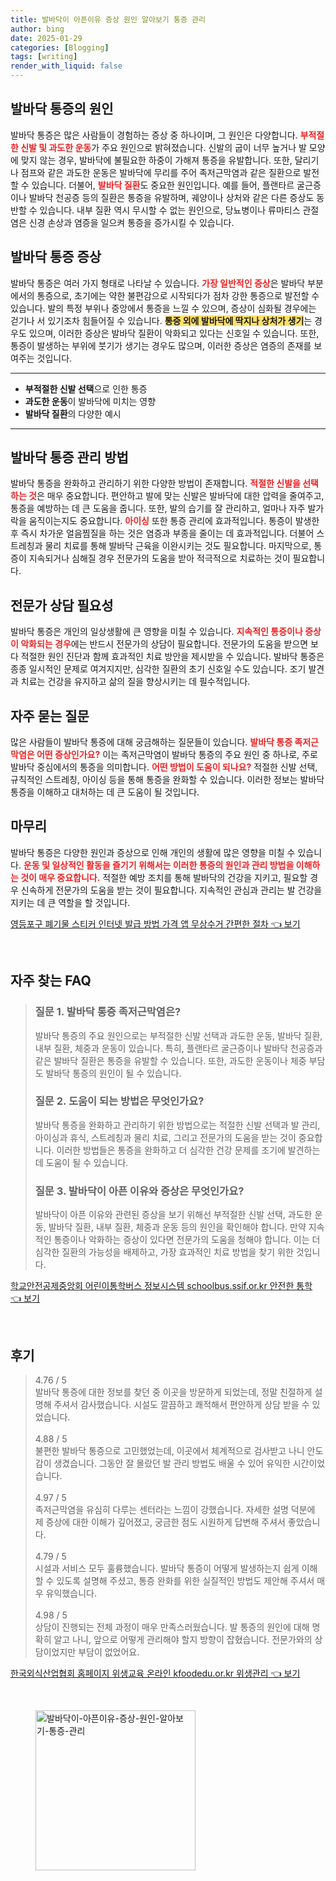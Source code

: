 ```yaml
---
title: 발바닥이 아픈이유 증상 원인 알아보기 통증 관리
author: bing
date: 2025-01-29
categories: [Blogging]
tags: [writing]
render_with_liquid: false
---
```



<h2 id='발바닥 통증의 원인'>발바닥 통증의 원인</h2>

<p>발바닥 통증은 많은 사람들이 경험하는 증상 중 하나이며, 그 원인은 다양합니다. <b><span style="color: #ee2323;">부적절한 신발 및 과도한 운동</span></b>가 주요 원인으로 밝혀졌습니다. 신발의 굽이 너무 높거나 발 모양에 맞지 않는 경우, 발바닥에 불필요한 하중이 가해져 통증을 유발합니다. 또한, 달리기나 점프와 같은 과도한 운동은 발바닥에 무리를 주어 족저근막염과 같은 질환으로 발전할 수 있습니다. 더불어, <b><span style="color: #ee2323;">발바닥 질환</span></b>도 중요한 원인입니다. 예를 들어, 플랜타르 굴근증이나 발바닥 천공증 등의 질환은 통증을 유발하며, 궤양이나 상처와 같은 다른 증상도 동반할 수 있습니다. 내부 질환 역시 무시할 수 없는 원인으로, 당뇨병이나 류마티스 관절염은 신경 손상과 염증을 일으켜 통증을 증가시킬 수 있습니다.</p>

<h2 id='발바닥 통증 증상'>발바닥 통증 증상</h2>

<p>발바닥 통증은 여러 가지 형태로 나타날 수 있습니다. <b><span style="color: #ee2323;">가장 일반적인 증상</span></b>은 발바닥 부분에서의 통증으로, 초기에는 약한 불편감으로 시작되다가 점차 강한 통증으로 발전할 수 있습니다. 발의 특정 부위나 중앙에서 통증을 느낄 수 있으며, 증상이 심화될 경우에는 걷기나 서 있기조차 힘들어질 수 있습니다. <b><span style="background-color: #ffe066;">통증 외에 발바닥에 딱지나 상처가 생기</span></b>는 경우도 있으며, 이러한 증상은 발바닥 질환이 악화되고 있다는 신호일 수 있습니다. 또한, 통증이 발생하는 부위에 붓기가 생기는 경우도 많으며, 이러한 증상은 염증의 존재를 보여주는 것입니다.</p>

<hr />

<ul>
    <li><b>부적절한 신발 선택</b>으로 인한 통증</li>
    <li><b>과도한 운동</b>이 발바닥에 미치는 영향</li>
    <li><b>발바닥 질환</b>의 다양한 예시</li>
</ul>

<hr />

<h2 id='발바닥 통증 관리 방법'>발바닥 통증 관리 방법</h2>

<p>발바닥 통증을 완화하고 관리하기 위한 다양한 방법이 존재합니다. <b><span style="color: #ee2323;">적절한 신발을 선택하는 것</span></b>은 매우 중요합니다. 편안하고 발에 맞는 신발은 발바닥에 대한 압력을 줄여주고, 통증을 예방하는 데 큰 도움을 줍니다. 또한, 발의 습기를 잘 관리하고, 얼마나 자주 발가락을 움직이는지도 중요합니다. <b><span style="color: #ee2323;">아이싱</span></b> 또한 통증 관리에 효과적입니다. 통증이 발생한 후 즉시 차가운 얼음찜질을 하는 것은 염증과 부종을 줄이는 데 효과적입니다. 더불어 스트레칭과 물리 치료를 통해 발바닥 근육을 이완시키는 것도 필요합니다. 마지막으로, 통증이 지속되거나 심해질 경우 전문가의 도움을 받아 적극적으로 치료하는 것이 필요합니다.</p>

<h2 id='전문가 상담 필요성'>전문가 상담 필요성</h2>

<p>발바닥 통증은 개인의 일상생활에 큰 영향을 미칠 수 있습니다. <b><span style="color: #ee2323;">지속적인 통증이나 증상이 악화되는 경우</span></b>에는 반드시 전문가의 상담이 필요합니다. 전문가의 도움을 받으면 보다 적절한 원인 진단과 함께 효과적인 치료 방안을 제시받을 수 있습니다. 발바닥 통증은 종종 일시적인 문제로 여겨지지만, 심각한 질환의 초기 신호일 수도 있습니다. 조기 발견과 치료는 건강을 유지하고 삶의 질을 향상시키는 데 필수적입니다.</p>

<h2 id='자주 묻는 질문'>자주 묻는 질문</h2>

<p>많은 사람들이 발바닥 통증에 대해 궁금해하는 질문들이 있습니다. <b><span style="color: #ee2323;">발바닥 통증 족저근막염은 어떤 증상인가요?</span></b> 이는 족저근막염이 발바닥 통증의 주요 원인 중 하나로, 주로 발바닥 중심에서의 통증을 의미합니다. <b><span style="color: #ee2323;">어떤 방법이 도움이 되나요?</span></b> 적절한 신발 선택, 규칙적인 스트레칭, 아이싱 등을 통해 통증을 완화할 수 있습니다. 이러한 정보는 발바닥 통증을 이해하고 대처하는 데 큰 도움이 될 것입니다.</p>

<h2 id='마무리'>마무리</h2>

<p>발바닥 통증은 다양한 원인과 증상으로 인해 개인의 생활에 많은 영향을 미칠 수 있습니다. <b><span style="color: #ee2323;">운동 및 일상적인 활동을 즐기기 위해서는 이러한 통증의 원인과 관리 방법을 이해하는 것이 매우 중요합니다.</span></b> 적절한 예방 조치를 통해 발바닥의 건강을 지키고, 필요할 경우 신속하게 전문가의 도움을 받는 것이 필요합니다. 지속적인 관심과 관리는 발 건강을 지키는 데 큰 역할을 할 것입니다.</p>


<p><a class="click-button" title="영등포구 폐기물 스티커 인터넷 발급 방법 가격 앱 무상수거 간편한 절차" href="https://24nara.github.io/posts/%EC%98%81%EB%93%B1%ED%8F%AC%EA%B5%AC-%ED%8F%90%EA%B8%B0%EB%AC%BC-%EC%8A%A4%ED%8B%B0%EC%BB%A4-%EC%9D%B8%ED%84%B0%EB%84%B7-%EB%B0%9C%EA%B8%89-%EB%B0%A9%EB%B2%95-%EA%B0%80%EA%B2%A9-%EC%95%B1-%EB%AC%B4%EC%83%81%EC%88%98%EA%B1%B0-%EA%B0%84%ED%8E%B8%ED%95%9C-%EC%A0%88%EC%B0%A8/" rel="dofollow">영등포구 폐기물 스티커 인터넷 발급 방법 가격 앱 무상수거 간편한 절차 👈 보기</a></p><br>
<h2 id='자주_찾는_FAQ'>자주 찾는 FAQ</h2>
<div itemscope="" itemtype="https://schema.org/FAQPage"> 
<blockquote> 
<div itemscope="" itemprop="mainEntity" itemtype="https://schema.org/Question"> 
<h3 itemprop="name">질문 1. 발바닥 통증 족저근막염은?</h3> 
<div itemscope="" itemprop="acceptedAnswer" itemtype="https://schema.org/Answer"> 
<span itemprop="text"> 
<p>발바닥 통증의 주요 원인으로는 부적절한 신발 선택과 과도한 운동, 발바닥 질환, 내부 질환, 체중과 운동이 있습니다. 특히, 플랜타르 굴근증이나 발바닥 천공증과 같은 발바닥 질환은 통증을 유발할 수 있습니다. 또한, 과도한 운동이나 체중 부담도 발바닥 통증의 원인이 될 수 있습니다.</p> 
</span> 
</div> 
</div> 

<div itemscope="" itemprop="mainEntity" itemtype="https://schema.org/Question"> 
<h3 itemprop="name">질문 2. 도움이 되는 방법은 무엇인가요?</h3> 
<div itemscope="" itemprop="acceptedAnswer" itemtype="https://schema.org/Answer"> 
<span itemprop="text"> 
<p>발바닥 통증을 완화하고 관리하기 위한 방법으로는 적절한 신발 선택과 발 관리, 아이싱과 휴식, 스트레칭과 물리 치료, 그리고 전문가의 도움을 받는 것이 중요합니다. 이러한 방법들은 통증을 완화하고 더 심각한 건강 문제를 조기에 발견하는 데 도움이 될 수 있습니다.</p> 
</span> 
</div> 
</div> 

<div itemscope="" itemprop="mainEntity" itemtype="https://schema.org/Question"> 
<h3 itemprop="name">질문 3. 발바닥이 아픈 이유와 증상은 무엇인가요?</h3> 
<div itemscope="" itemprop="acceptedAnswer" itemtype="https://schema.org/Answer"> 
<span itemprop="text"> 
<p>발바닥이 아픈 이유와 관련된 증상을 보기 위해선 부적절한 신발 선택, 과도한 운동, 발바닥 질환, 내부 질환, 체중과 운동 등의 원인을 확인해야 합니다. 만약 지속적인 통증이나 악화하는 증상이 있다면 전문가의 도움을 청해야 합니다. 이는 더 심각한 질환의 가능성을 배제하고, 가장 효과적인 치료 방법을 찾기 위한 것입니다.</p> 
</span> 
</div> 
</div> 

</blockquote> 
</div>
<p><a class="click-button" title="학교안전공제중앙회 어린이통학버스 정보시스템 schoolbus.ssif.or.kr 안전한 통학" href="https://24nara.github.io/posts/%ED%95%99%EA%B5%90%EC%95%88%EC%A0%84%EA%B3%B5%EC%A0%9C%EC%A4%91%EC%95%99%ED%9A%8C-%EC%96%B4%EB%A6%B0%EC%9D%B4%ED%86%B5%ED%95%99%EB%B2%84%EC%8A%A4-%EC%A0%95%EB%B3%B4%EC%8B%9C%EC%8A%A4%ED%85%9C-schoolbus.ssif.or.kr-%EC%95%88%EC%A0%84%ED%95%9C-%ED%86%B5%ED%95%99/" rel="dofollow">학교안전공제중앙회 어린이통학버스 정보시스템 schoolbus.ssif.or.kr 안전한 통학 👈 보기</a></p><br>
<h2 id='후기'>후기</h2>
<div itemscope itemtype="https://schema.org/Product">
  <blockquote>
  <div itemprop="review" itemscope itemtype="https://schema.org/Review">
      <div itemprop="reviewRating" itemscope itemtype="https://schema.org/Rating"> <span itemprop="ratingValue">4.76</span> / <span itemprop="bestRating">5</span> </div>
      <span itemprop="reviewBody">발바닥 통증에 대한 정보를 찾던 중 이곳을 방문하게 되었는데, 정말 친절하게 설명해 주셔서 감사했습니다. 시설도 깔끔하고 쾌적해서 편안하게 상담 받을 수 있었습니다.</span>
  </div>
  <br>
  <div itemprop="review" itemscope itemtype="https://schema.org/Review">
      <div itemprop="reviewRating" itemscope itemtype="https://schema.org/Rating"> <span itemprop="ratingValue">4.88</span> / <span itemprop="bestRating">5</span> </div>
      <span itemprop="reviewBody">불편한 발바닥 통증으로 고민했었는데, 이곳에서 체계적으로 검사받고 나니 안도감이 생겼습니다. 그동안 잘 몰랐던 발 관리 방법도 배울 수 있어 유익한 시간이었습니다.</span>
  </div>
  <br>
  <div itemprop="review" itemscope itemtype="https://schema.org/Review">
      <div itemprop="reviewRating" itemscope itemtype="https://schema.org/Rating"> <span itemprop="ratingValue">4.97</span> / <span itemprop="bestRating">5</span> </div>
      <span itemprop="reviewBody">족저근막염을 유심히 다루는 센터라는 느낌이 강했습니다. 자세한 설명 덕분에 제 증상에 대한 이해가 깊어졌고, 궁금한 점도 시원하게 답변해 주셔서 좋았습니다.</span>
  </div>
  <br>
  <div itemprop="review" itemscope itemtype="https://schema.org/Review">
      <div itemprop="reviewRating" itemscope itemtype="https://schema.org/Rating"> <span itemprop="ratingValue">4.79</span> / <span itemprop="bestRating">5</span> </div>
      <span itemprop="reviewBody">시설과 서비스 모두 훌륭했습니다. 발바닥 통증이 어떻게 발생하는지 쉽게 이해할 수 있도록 설명해 주셨고, 통증 완화를 위한 실질적인 방법도 제안해 주셔서 매우 유익했습니다.</span>
  </div>
  <br>
  <div itemprop="review" itemscope itemtype="https://schema.org/Review">
      <div itemprop="reviewRating" itemscope itemtype="https://schema.org/Rating"> <span itemprop="ratingValue">4.98</span> / <span itemprop="bestRating">5</span> </div>
      <span itemprop="reviewBody">상담이 진행되는 전체 과정이 매우 만족스러웠습니다. 발 통증의 원인에 대해 명확히 알고 나니, 앞으로 어떻게 관리해야 할지 방향이 잡혔습니다. 전문가와의 상담이었지만 부담이 없었어요.</span>
  </div>
  </blockquote>
</div>
<p><a class="click-button" title="한국외식산업협회 홈페이지 위생교육 온라인 kfoodedu.or.kr 위생관리" href="https://24nara.github.io/posts/%ED%95%9C%EA%B5%AD%EC%99%B8%EC%8B%9D%EC%82%B0%EC%97%85%ED%98%91%ED%9A%8C-%ED%99%88%ED%8E%98%EC%9D%B4%EC%A7%80-%EC%9C%84%EC%83%9D%EA%B5%90%EC%9C%A1-%EC%98%A8%EB%9D%BC%EC%9D%B8-kfoodedu.or.kr-%EC%9C%84%EC%83%9D%EA%B4%80%EB%A6%AC/" rel="dofollow">한국외식산업협회 홈페이지 위생교육 온라인 kfoodedu.or.kr 위생관리 👈 보기</a></p><br>
<figure class="image"><img src="https://24nara.github.io/assets/img/thumbnail/발바닥이-아픈이유-증상-원인-알아보기-통증-관리.webp" alt="발바닥이-아픈이유-증상-원인-알아보기-통증-관리" width="256" height="256"></figure>